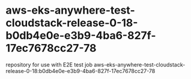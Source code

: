 # aws-eks-anywhere-test-cloudstack-release-0-18-b0db4e0e-e3b9-4ba6-827f-17ec7678cc27-78
repository for use with E2E test job aws-eks-anywhere-test-cloudstack-release-0-18:b0db4e0e-e3b9-4ba6-827f-17ec7678cc27-78
